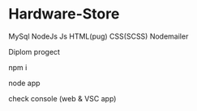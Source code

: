 # Hardware-Store
MySql NodeJs Js HTML(pug) CSS(SCSS) Nodemailer

Diplom progect

npm i

node app

check console (web & VSC app)
